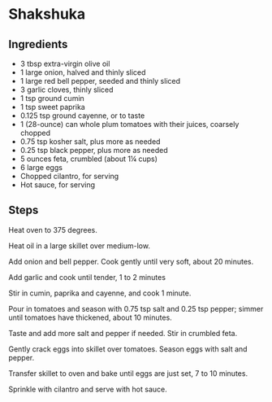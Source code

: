 # Shakshuka

## Ingredients

- 3 tbsp extra-virgin olive oil
- 1 large onion, halved and thinly sliced
- 1 large red bell pepper, seeded and thinly sliced
- 3 garlic cloves, thinly sliced
- 1 tsp ground cumin
- 1 tsp sweet paprika
- 0.125 tsp ground cayenne, or to taste
- 1 (28-ounce) can whole plum tomatoes with their juices, coarsely chopped
- 0.75 tsp kosher salt, plus more as needed
- 0.25 tsp black pepper, plus more as needed
- 5 ounces feta, crumbled (about 1¼ cups)
- 6 large eggs
- Chopped cilantro, for serving
- Hot sauce, for serving

## Steps

Heat oven to 375 degrees.

Heat oil in a large skillet over medium-low.

Add onion and bell pepper. Cook gently until very soft, about 20 minutes.

Add garlic and cook until tender, 1 to 2 minutes

Stir in cumin, paprika and cayenne, and cook 1 minute.

Pour in tomatoes and season with 0.75 tsp salt and 0.25 tsp pepper; simmer until tomatoes have thickened, about 10 minutes.

Taste and add more salt and pepper if needed. Stir in crumbled feta.

Gently crack eggs into skillet over tomatoes. Season eggs with salt and pepper.

Transfer skillet to oven and bake until eggs are just set, 7 to 10 minutes.

Sprinkle with cilantro and serve with hot sauce.
